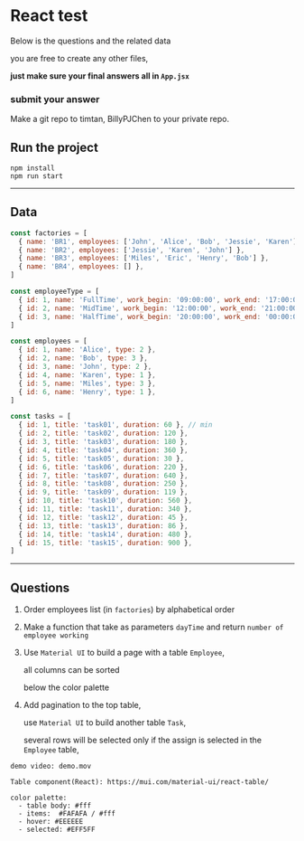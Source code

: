 # React test

Below is the questions and the related data

you are free to create any other files,

**just make sure your final answers all in `App.jsx`**

### submit your answer
Make a git repo to timtan, BillyPJChen to your private repo.

## Run the project

```
npm install
npm run start
```

---

## Data

```js
const factories = [
  { name: 'BR1', employees: ['John', 'Alice', 'Bob', 'Jessie', 'Karen'] },
  { name: 'BR2', employees: ['Jessie', 'Karen', 'John'] },
  { name: 'BR3', employees: ['Miles', 'Eric', 'Henry', 'Bob'] },
  { name: 'BR4', employees: [] },
]

const employeeType = [
  { id: 1, name: 'FullTime', work_begin: '09:00:00', work_end: '17:00:00' },
  { id: 2, name: 'MidTime', work_begin: '12:00:00', work_end: '21:00:00' },
  { id: 3, name: 'HalfTime', work_begin: '20:00:00', work_end: '00:00:00' },
]

const employees = [
  { id: 1, name: 'Alice', type: 2 },
  { id: 2, name: 'Bob', type: 3 },
  { id: 3, name: 'John', type: 2 },
  { id: 4, name: 'Karen', type: 1 },
  { id: 5, name: 'Miles', type: 3 },
  { id: 6, name: 'Henry', type: 1 },
]

const tasks = [
  { id: 1, title: 'task01', duration: 60 }, // min
  { id: 2, title: 'task02', duration: 120 },
  { id: 3, title: 'task03', duration: 180 },
  { id: 4, title: 'task04', duration: 360 },
  { id: 5, title: 'task05', duration: 30 },
  { id: 6, title: 'task06', duration: 220 },
  { id: 7, title: 'task07', duration: 640 },
  { id: 8, title: 'task08', duration: 250 },
  { id: 9, title: 'task09', duration: 119 },
  { id: 10, title: 'task10', duration: 560 },
  { id: 11, title: 'task11', duration: 340 },
  { id: 12, title: 'task12', duration: 45 },
  { id: 13, title: 'task13', duration: 86 },
  { id: 14, title: 'task14', duration: 480 },
  { id: 15, title: 'task15', duration: 900 },
]
```

---

## Questions

1. Order employees list (in `factories`) by alphabetical order

2. Make a function that take as parameters `dayTime` and return `number of employee working`

3. Use `Material UI` to build a page with a table `Employee`,

   all columns can be sorted

   below the color palette

4. Add pagination to the top table,

   use `Material UI` to build another table `Task`,

   several rows will be selected only if the assign is selected in the `Employee` table,

```
demo video: demo.mov

Table component(React): https://mui.com/material-ui/react-table/

color palette:
  - table body: #fff
  - items:  #FAFAFA / #fff
  - hover: #EEEEEE
  - selected: #EFF5FF
```

